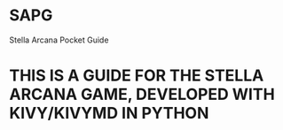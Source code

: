 # SAPG
Stella Arcana Pocket Guide
# THIS IS A GUIDE FOR THE STELLA ARCANA GAME, DEVELOPED WITH KIVY/KIVYMD IN PYTHON #

